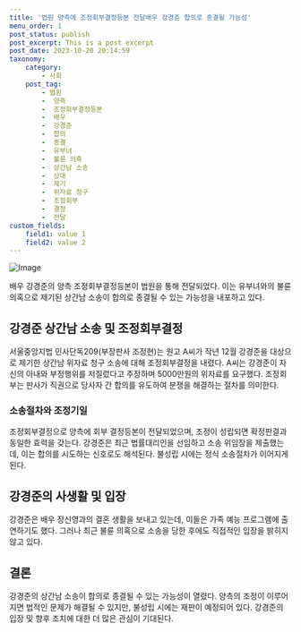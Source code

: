 ```yaml
---
title: '법원 양측에 조정회부결정등본 전달배우 강경준 합의로 종결될 가능성'
menu_order: 1
post_status: publish
post_excerpt: This is a post excerpt
post_date: 2023-10-20 20:14:59
taxonomy:
    category:
        - 사회
    post_tag:
        - 법원
        -  양측
        -  조정회부결정등본
        -  배우
        -  강경준
        -  합의
        -  종결
        -  유부녀
        -  불륜 의혹
        -  상간남 소송
        -  상대
        -  제기
        -  위자료 청구
        -  조정회부
        -  결정
        -  전달
custom_fields:
    field1: value 1
    field2: value 2
---
```


![Image](https://imgnews.pstatic.net/image/008/2024/02/06/0004995950_001_20240206203801031.jpg?type=w647)


배우 강경준의 양측 조정회부결정등본이 법원을 통해 전달되었다. 이는 유부녀와의 불륜 의혹으로 제기된 상간남 소송이 합의로 종결될 수 있는 가능성을 내포하고 있다. 

## 강경준 상간남 소송 및 조정회부결정
서울중앙지법 민사단독209(부장판사 조정현)는 원고 A씨가 작년 12월 강경준을 대상으로 제기한 상간남 위자료 청구 소송에 대해 조정회부결정을 내렸다. A씨는 강경준이 자신의 아내와 부정행위를 저질렀다고 주장하며 5000만원의 위자료를 요구했다. 조정회부는 판사가 직권으로 당사자 간 합의를 유도하여 분쟁을 해결하는 절차를 의미한다.

### 소송절차와 조정기일
조정회부결정으로 양측에 회부 결정등본이 전달되었으며, 조정이 성립되면 확정판결과 동일한 효력을 갖는다. 강경준은 최근 법률대리인을 선임하고 소송 위임장을 제출했는데, 이는 합의를 시도하는 신호로도 해석된다. 불성립 시에는 정식 소송절차가 이어지게 된다.

## 강경준의 사생활 및 입장
강경준은 배우 장신영과의 결혼 생활을 보내고 있는데, 이들은 가족 예능 프로그램에 출연하기도 했다. 그러나 최근 불륜 의혹으로 소송을 당한 후에도 직접적인 입장을 밝히지 않고 있다.

## 결론
강경준의 상간남 소송이 합의로 종결될 수 있는 가능성이 열렸다. 양측의 조정이 이루어지면 법적인 문제가 해결될 수 있지만, 불성립 시에는 재판이 예정되어 있다. 강경준의 입장 및 향후 조치에 대한 더 많은 관심이 기대된다.
